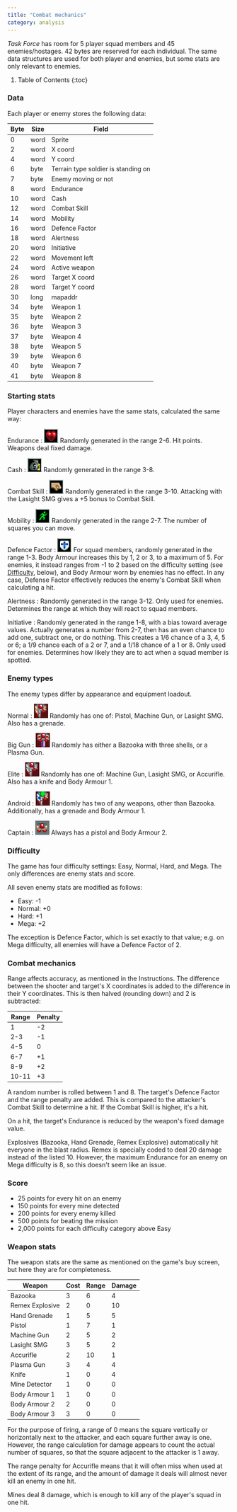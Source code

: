 ```yaml
---
title: "Combat mechanics"
category: analysis
---
```


_Task Force_ has room for 5 player squad members and 45 enemies/hostages. 42
bytes are reserved for each individual. The same data structures are used for
both player and enemies, but some stats are only relevant to enemies.

1. Table of Contents
{:toc}

### Data

Each player or enemy stores the following data:

Byte| Size | Field
----|------|-------------------------------------------
0   | word | Sprite
2   | word | X coord
4   | word | Y coord
6   | byte | Terrain type soldier is standing on
7   | byte | Enemy moving or not
8   | word | Endurance
10  | word | Cash
12  | word | Combat Skill
14  | word | Mobility
16  | word | Defence Factor
18  | word | Alertness
20  | word | Initiative
22  | word | Movement left
24  | word | Active weapon
26  | word | Target X coord
28  | word | Target Y coord
30  | long | mapaddr
34  | byte | Weapon 1
35  | byte | Weapon 2
36  | byte | Weapon 3
37  | byte | Weapon 4
38  | byte | Weapon 5
39  | byte | Weapon 6
40  | byte | Weapon 7
41  | byte | Weapon 8

### Starting stats

Player characters and enemies have the same stats, calculated the same way:

Endurance
: ![Endurance](../images/tf-endurance.png "Endurance") Randomly generated in the range 2-6. Hit points. Weapons deal fixed damage.

Cash
: ![Cash](../images/tf-cash.png "Cash") Randomly generated in the range 3-8.

Combat Skill
: ![Combat Skill](../images/tf-combatskill.png "Combat Skill") Randomly
generated in the range 3-10. Attacking with the Lasight SMG gives a +5 bonus to
Combat Skill.

Mobility
: ![Mobility](../images/tf-mobility.png "Mobility") Randomly generated in the
range 2-7. The number of squares you can move.

Defence Factor
: ![Defence Factor](../images/tf-defencefactor.png "Defence Factor") For squad
members, randomly generated in the range 1-3. Body Armour increases this by 1, 2
or 3, to a maximum of 5. For enemies, it instead ranges from -1 to 2 based on
the difficulty setting (see [Difficulty](#difficulty), below), and Body Armour
worn by enemies has no effect. In any case, Defense Factor effectively reduces
the enemy's Combat Skill when calculating a hit.

Alertness
: Randomly generated in the range 3-12. Only used for enemies. Determines the
range at which they will react to squad members.

Initiative
: Randomly generated in the range 1-8, with a bias toward average values.
Actually generates a number from 2-7, then has an even chance to add one,
subtract one, or do nothing. This creates a 1/6 chance of a 3, 4, 5 or 6;
a 1/9 chance each of a 2 or 7, and a 1/18 chance of a 1 or 8.
Only used for enemies. Determines how likely they are to act when a squad
member is spotted.

### Enemy types

The enemy types differ by appearance and equipment loadout.

Normal
: ![Normal enemy](../images/tf-enemy-normal.png "Normal enemy") Randomly has one of: Pistol, Machine Gun, or Lasight SMG. Also has a grenade.

Big Gun
: ![Big Gun enemy](../images/tf-enemy-big-gun.png "Big Gun enemy") Randomly has either a Bazooka with three shells, or a Plasma Gun.

Elite
: ![Elite enemy](../images/tf-enemy-elite.png "Elite enemy") Randomly has one of: Machine Gun, Lasight SMG, or Accurifle. Also has a knife and Body Armour 1.

Android
: ![Android enemy](../images/tf-enemy-android.png "Android enemy") Randomly has two of any weapons, other than Bazooka. Additionally, has a grenade and Body Armour 1.

Captain
: ![Captain enemy](../images/tf-enemy-captain.png "Captain enemy") Always has a pistol and Body Armour 2.

### Difficulty

The game has four difficulty settings: Easy, Normal, Hard, and Mega. The only
differences are enemy stats and score.

All seven enemy stats are modified as follows:

- Easy: -1
- Normal: +0
- Hard: +1
- Mega: +2

The exception is Defence Factor, which is set exactly to that value; e.g. on
Mega difficulty, all enemies will have a Defence Factor of 2. 

### Combat mechanics

Range affects accuracy, as mentioned in the Instructions. The difference between
the shooter and target's X coordinates is added to the difference in their Y
coordinates. This is then halved (rounding down) and 2 is subtracted:

 Range  | Penalty
--------|---------
      1 | -2
    2-3 | -1
    4-5 |  0
    6-7 | +1
    8-9 | +2
  10-11 | +3

A random number is rolled between 1 and 8. The target's Defence Factor and the
range penalty are added. This is compared to the attacker's Combat Skill to
determine a hit. If the Combat Skill is higher, it's a hit.

On a hit, the target's Endurance is reduced by the weapon's fixed damage value.

Explosives (Bazooka, Hand Grenade, Remex Explosive) automatically hit everyone
in the blast radius. Remex is specially coded to deal 20 damage instead of the
listed 10. However, the maximum Endurance for an enemy on Mega difficulty is 8,
so this doesn't seem like an issue.

### Score

- 25 points for every hit on an enemy
- 150 points for every mine detected
- 200 points for every enemy killed
- 500 points for beating the mission
- 2,000 points for each difficulty category above Easy

### Weapon stats

The weapon stats are the same as mentioned on the game's buy screen, but here
they are for completeness.

Weapon            |Cost|Range|Damage
------------------|----|-----|------
Bazooka           |  3 |   6 |   4
Remex Explosive   |  2 |   0 |  10
Hand Grenade      |  1 |   5 |   5
Pistol            |  1 |   7 |   1
Machine Gun       |  2 |   5 |   2
Lasight SMG       |  3 |   5 |   2
Accurifle         |  2 |  10 |   1
Plasma Gun        |  3 |   4 |   4
Knife             |  1 |   0 |   4
Mine Detector     |  1 |   0 |   0
Body Armour 1     |  1 |   0 |   0
Body Armour 2     |  2 |   0 |   0
Body Armour 3     |  3 |   0 |   0

For the purpose of firing, a range of 0 means the square vertically or
horizontally next to the attacker, and each square further away is one. However,
the range calculation for damage appears to count the actual number of squares,
so that the square adjacent to the attacker is 1 away.

The range penalty for Accurifle means that it will often miss when used at the
extent of its range, and the amount of damage it deals will almost never kill an
enemy in one hit.

Mines deal 8 damage, which is enough to kill any of the player's squad in one
hit.
